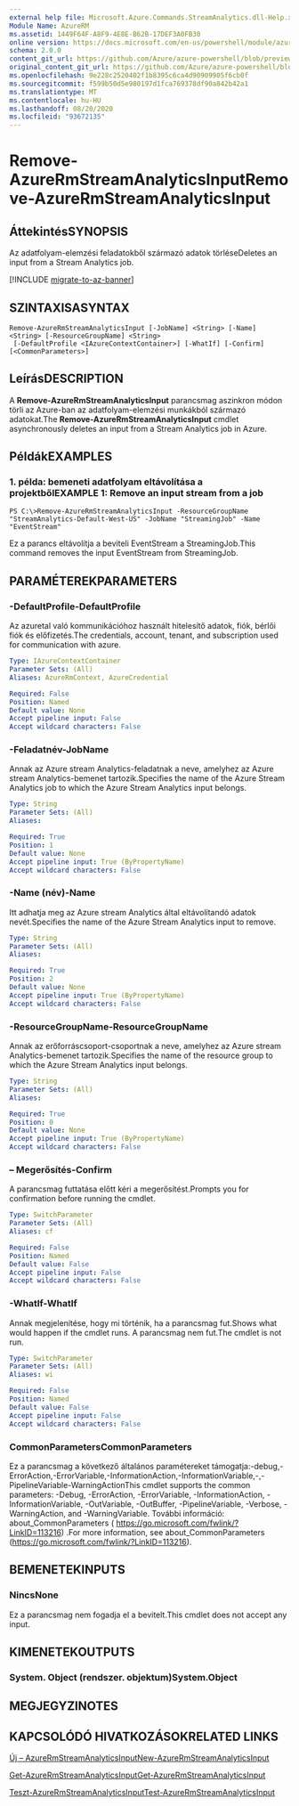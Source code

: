 ```yaml
---
external help file: Microsoft.Azure.Commands.StreamAnalytics.dll-Help.xml
Module Name: AzureRM
ms.assetid: 1449F64F-A8F9-4E8E-B62B-17DEF3A0FB30
online version: https://docs.microsoft.com/en-us/powershell/module/azurerm.streamanalytics/remove-azurermstreamanalyticsinput
schema: 2.0.0
content_git_url: https://github.com/Azure/azure-powershell/blob/preview/src/ResourceManager/StreamAnalytics/Commands.StreamAnalytics/help/Remove-AzureRmStreamAnalyticsInput.md
original_content_git_url: https://github.com/Azure/azure-powershell/blob/preview/src/ResourceManager/StreamAnalytics/Commands.StreamAnalytics/help/Remove-AzureRmStreamAnalyticsInput.md
ms.openlocfilehash: 9e228c2520402f1b8395c6ca4d90909905f6cb0f
ms.sourcegitcommit: f599b50d5e980197d1fca769378df90a842b42a1
ms.translationtype: MT
ms.contentlocale: hu-HU
ms.lasthandoff: 08/20/2020
ms.locfileid: "93672135"
---
```

# <span data-ttu-id="3f1a3-101">Remove-AzureRmStreamAnalyticsInput</span><span class="sxs-lookup"><span data-stu-id="3f1a3-101">Remove-AzureRmStreamAnalyticsInput</span></span>

## <span data-ttu-id="3f1a3-102">Áttekintés</span><span class="sxs-lookup"><span data-stu-id="3f1a3-102">SYNOPSIS</span></span>
<span data-ttu-id="3f1a3-103">Az adatfolyam-elemzési feladatokből származó adatok törlése</span><span class="sxs-lookup"><span data-stu-id="3f1a3-103">Deletes an input from a Stream Analytics job.</span></span>

[!INCLUDE [migrate-to-az-banner](../../includes/migrate-to-az-banner.md)]

## <span data-ttu-id="3f1a3-104">SZINTAXISA</span><span class="sxs-lookup"><span data-stu-id="3f1a3-104">SYNTAX</span></span>

```
Remove-AzureRmStreamAnalyticsInput [-JobName] <String> [-Name] <String> [-ResourceGroupName] <String>
 [-DefaultProfile <IAzureContextContainer>] [-WhatIf] [-Confirm] [<CommonParameters>]
```

## <span data-ttu-id="3f1a3-105">Leírás</span><span class="sxs-lookup"><span data-stu-id="3f1a3-105">DESCRIPTION</span></span>
<span data-ttu-id="3f1a3-106">A **Remove-AzureRmStreamAnalyticsInput** parancsmag aszinkron módon törli az Azure-ban az adatfolyam-elemzési munkákból származó adatokat.</span><span class="sxs-lookup"><span data-stu-id="3f1a3-106">The **Remove-AzureRmStreamAnalyticsInput** cmdlet asynchronously deletes an input from a Stream Analytics job in Azure.</span></span>

## <span data-ttu-id="3f1a3-107">Példák</span><span class="sxs-lookup"><span data-stu-id="3f1a3-107">EXAMPLES</span></span>

### <span data-ttu-id="3f1a3-108">1. példa: bemeneti adatfolyam eltávolítása a projektből</span><span class="sxs-lookup"><span data-stu-id="3f1a3-108">EXAMPLE 1: Remove an input stream from a job</span></span>
```
PS C:\>Remove-AzureRmStreamAnalyticsInput -ResourceGroupName "StreamAnalytics-Default-West-US" -JobName "StreamingJob" -Name "EventStream"
```

<span data-ttu-id="3f1a3-109">Ez a parancs eltávolítja a beviteli EventStream a StreamingJob.</span><span class="sxs-lookup"><span data-stu-id="3f1a3-109">This command removes the input EventStream from StreamingJob.</span></span>

## <span data-ttu-id="3f1a3-110">PARAMÉTEREK</span><span class="sxs-lookup"><span data-stu-id="3f1a3-110">PARAMETERS</span></span>

### <span data-ttu-id="3f1a3-111">-DefaultProfile</span><span class="sxs-lookup"><span data-stu-id="3f1a3-111">-DefaultProfile</span></span>
<span data-ttu-id="3f1a3-112">Az azuretal való kommunikációhoz használt hitelesítő adatok, fiók, bérlői fiók és előfizetés.</span><span class="sxs-lookup"><span data-stu-id="3f1a3-112">The credentials, account, tenant, and subscription used for communication with azure.</span></span>

```yaml
Type: IAzureContextContainer
Parameter Sets: (All)
Aliases: AzureRmContext, AzureCredential

Required: False
Position: Named
Default value: None
Accept pipeline input: False
Accept wildcard characters: False
```

### <span data-ttu-id="3f1a3-113">-Feladatnév</span><span class="sxs-lookup"><span data-stu-id="3f1a3-113">-JobName</span></span>
<span data-ttu-id="3f1a3-114">Annak az Azure stream Analytics-feladatnak a neve, amelyhez az Azure stream Analytics-bemenet tartozik.</span><span class="sxs-lookup"><span data-stu-id="3f1a3-114">Specifies the name of the Azure Stream Analytics job to which the Azure Stream Analytics input belongs.</span></span>

```yaml
Type: String
Parameter Sets: (All)
Aliases: 

Required: True
Position: 1
Default value: None
Accept pipeline input: True (ByPropertyName)
Accept wildcard characters: False
```

### <span data-ttu-id="3f1a3-115">-Name (név)</span><span class="sxs-lookup"><span data-stu-id="3f1a3-115">-Name</span></span>
<span data-ttu-id="3f1a3-116">Itt adhatja meg az Azure stream Analytics által eltávolítandó adatok nevét.</span><span class="sxs-lookup"><span data-stu-id="3f1a3-116">Specifies the name of the Azure Stream Analytics input to remove.</span></span>

```yaml
Type: String
Parameter Sets: (All)
Aliases: 

Required: True
Position: 2
Default value: None
Accept pipeline input: True (ByPropertyName)
Accept wildcard characters: False
```

### <span data-ttu-id="3f1a3-117">-ResourceGroupName</span><span class="sxs-lookup"><span data-stu-id="3f1a3-117">-ResourceGroupName</span></span>
<span data-ttu-id="3f1a3-118">Annak az erőforráscsoport-csoportnak a neve, amelyhez az Azure stream Analytics-bemenet tartozik.</span><span class="sxs-lookup"><span data-stu-id="3f1a3-118">Specifies the name of the resource group to which the Azure Stream Analytics input belongs.</span></span>

```yaml
Type: String
Parameter Sets: (All)
Aliases: 

Required: True
Position: 0
Default value: None
Accept pipeline input: True (ByPropertyName)
Accept wildcard characters: False
```

### <span data-ttu-id="3f1a3-119">– Megerősítés</span><span class="sxs-lookup"><span data-stu-id="3f1a3-119">-Confirm</span></span>
<span data-ttu-id="3f1a3-120">A parancsmag futtatása előtt kéri a megerősítést.</span><span class="sxs-lookup"><span data-stu-id="3f1a3-120">Prompts you for confirmation before running the cmdlet.</span></span>

```yaml
Type: SwitchParameter
Parameter Sets: (All)
Aliases: cf

Required: False
Position: Named
Default value: False
Accept pipeline input: False
Accept wildcard characters: False
```

### <span data-ttu-id="3f1a3-121">-WhatIf</span><span class="sxs-lookup"><span data-stu-id="3f1a3-121">-WhatIf</span></span>
<span data-ttu-id="3f1a3-122">Annak megjelenítése, hogy mi történik, ha a parancsmag fut.</span><span class="sxs-lookup"><span data-stu-id="3f1a3-122">Shows what would happen if the cmdlet runs.</span></span>
<span data-ttu-id="3f1a3-123">A parancsmag nem fut.</span><span class="sxs-lookup"><span data-stu-id="3f1a3-123">The cmdlet is not run.</span></span>

```yaml
Type: SwitchParameter
Parameter Sets: (All)
Aliases: wi

Required: False
Position: Named
Default value: False
Accept pipeline input: False
Accept wildcard characters: False
```

### <span data-ttu-id="3f1a3-124">CommonParameters</span><span class="sxs-lookup"><span data-stu-id="3f1a3-124">CommonParameters</span></span>
<span data-ttu-id="3f1a3-125">Ez a parancsmag a következő általános paramétereket támogatja:-debug,-ErrorAction,-ErrorVariable,-InformationAction,-InformationVariable,-,-PipelineVariable-WarningAction</span><span class="sxs-lookup"><span data-stu-id="3f1a3-125">This cmdlet supports the common parameters: -Debug, -ErrorAction, -ErrorVariable, -InformationAction, -InformationVariable, -OutVariable, -OutBuffer, -PipelineVariable, -Verbose, -WarningAction, and -WarningVariable.</span></span> <span data-ttu-id="3f1a3-126">További információ: about_CommonParameters ( https://go.microsoft.com/fwlink/?LinkID=113216) .</span><span class="sxs-lookup"><span data-stu-id="3f1a3-126">For more information, see about_CommonParameters (https://go.microsoft.com/fwlink/?LinkID=113216).</span></span>

## <span data-ttu-id="3f1a3-127">BEMENETEK</span><span class="sxs-lookup"><span data-stu-id="3f1a3-127">INPUTS</span></span>

### <span data-ttu-id="3f1a3-128">Nincs</span><span class="sxs-lookup"><span data-stu-id="3f1a3-128">None</span></span>
<span data-ttu-id="3f1a3-129">Ez a parancsmag nem fogadja el a bevitelt.</span><span class="sxs-lookup"><span data-stu-id="3f1a3-129">This cmdlet does not accept any input.</span></span>

## <span data-ttu-id="3f1a3-130">KIMENETEK</span><span class="sxs-lookup"><span data-stu-id="3f1a3-130">OUTPUTS</span></span>

### <span data-ttu-id="3f1a3-131">System. Object (rendszer. objektum)</span><span class="sxs-lookup"><span data-stu-id="3f1a3-131">System.Object</span></span>

## <span data-ttu-id="3f1a3-132">MEGJEGYZI</span><span class="sxs-lookup"><span data-stu-id="3f1a3-132">NOTES</span></span>

## <span data-ttu-id="3f1a3-133">KAPCSOLÓDÓ HIVATKOZÁSOK</span><span class="sxs-lookup"><span data-stu-id="3f1a3-133">RELATED LINKS</span></span>

[<span data-ttu-id="3f1a3-134">Új – AzureRmStreamAnalyticsInput</span><span class="sxs-lookup"><span data-stu-id="3f1a3-134">New-AzureRmStreamAnalyticsInput</span></span>](./New-AzureRmStreamAnalyticsInput.md)

[<span data-ttu-id="3f1a3-135">Get-AzureRmStreamAnalyticsInput</span><span class="sxs-lookup"><span data-stu-id="3f1a3-135">Get-AzureRmStreamAnalyticsInput</span></span>](./Get-AzureRmStreamAnalyticsInput.md)

[<span data-ttu-id="3f1a3-136">Teszt-AzureRmStreamAnalyticsInput</span><span class="sxs-lookup"><span data-stu-id="3f1a3-136">Test-AzureRmStreamAnalyticsInput</span></span>](./Test-AzureRmStreamAnalyticsInput.md)


